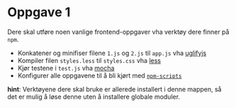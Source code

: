 # Oppgave 1

Dere skal utføre noen vanlige frontend-oppgaver vha verktøy dere finner på `npm`.

- Konkatener og minifiser filene `1.js` og `2.js` til `app.js` vha [uglifyjs](npm.im/uglify-js)
- Kompiler filen `styles.less` til `styles.css` vha [less](http://npm.im/less)
- Kjør testene i `test.js` vha [mocha](npm.im/mocha)
- Konfigurer alle oppgavene til å bli kjørt med [`npm-scripts`](https://www.npmjs.org/doc/misc/npm-scripts.html)

**hint**: Verktøyene dere skal bruke er allerede installert i denne mappen, så det er mulig å løse denne uten å installere globale moduler.
